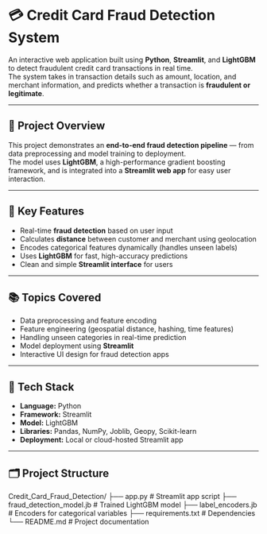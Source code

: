 # 💳 Credit Card Fraud Detection System

An interactive web application built using **Python**, **Streamlit**, and **LightGBM** to detect fraudulent credit card transactions in real time.  
The system takes in transaction details such as amount, location, and merchant information, and predicts whether a transaction is **fraudulent or legitimate**.

---

## 🚀 Project Overview

This project demonstrates an **end-to-end fraud detection pipeline** — from data preprocessing and model training to deployment.  
The model uses **LightGBM**, a high-performance gradient boosting framework, and is integrated into a **Streamlit web app** for easy user interaction.

---

## 🧠 Key Features

- Real-time **fraud detection** based on user input  
- Calculates **distance** between customer and merchant using geolocation  
- Encodes categorical features dynamically (handles unseen labels)  
- Uses **LightGBM** for fast, high-accuracy predictions  
- Clean and simple **Streamlit interface** for users  

---

## 📚 Topics Covered

- Data preprocessing and feature encoding  
- Feature engineering (geospatial distance, hashing, time features)  
- Handling unseen categories in real-time prediction  
- Model deployment using **Streamlit**  
- Interactive UI design for fraud detection apps  

---

## 🧰 Tech Stack

- **Language:** Python  
- **Framework:** Streamlit  
- **Model:** LightGBM  
- **Libraries:** Pandas, NumPy, Joblib, Geopy, Scikit-learn  
- **Deployment:** Local or cloud-hosted Streamlit app  

---

## 🗂️ Project Structure
Credit_Card_Fraud_Detection/
├── app.py                      # Streamlit app script
├── fraud_detection_model.jb    # Trained LightGBM model
├── label_encoders.jb           # Encoders for categorical variables
├── requirements.txt            # Dependencies
└── README.md                   # Project documentation

